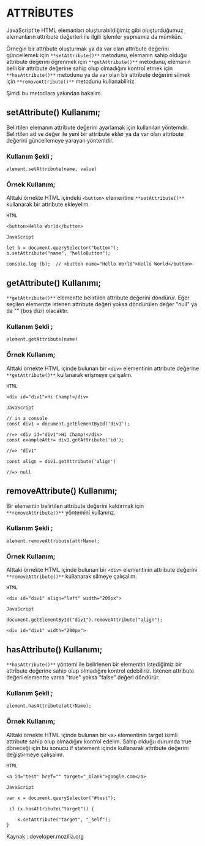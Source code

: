 # ATTRİBUTES 
JavaScript'te HTML elemanları oluşturabildiğimiz gibi oluşturduğumuz elemanların attribute değerleri ile ilgili işlemler yapmamız da mümkün. 

Örneğin bir attribute oluşturmak ya da var olan attribute değerini güncellemek için `**setAttribute()**` metodunu, elemanın sahip olduğu attribute değerini öğrenmek için `**getAttribute()**` metodunu, elemanın belli bir attribute değerine sahip  olup olmadığını kontrol etmek için `**hasAttribute()**` metodunu ya da var olan bir attribute değerini silmek için `**removeAttribute()**` metodunu kullanabiliriz.

Şimdi bu metodlara yakından bakalım. 

## setAttribute() Kullanımı;

Belirtilen elemanın attribute değerini ayarlamak için kullanılan yöntemdir. Belirtilen ad ve değer ile yeni bir attribute ekler ya da var olan attribute değerini güncellemeye yarayan yöntemdir. 

### Kullanım Şekli ;

```
element.setAttribute(name, value)

```

### Örnek Kullanım;

Alttaki örnekte HTML içindeki `<button>` elementine `**setAttribute()**` kullanarak bir attribute ekleyelim. 
  
```  
HTML

<button>Hello World</button>	

JavaScript

let b = document.querySelector("button");
b.setAttribute("name", "helloButton");

console.log (b);  // <button name="Hello World">Hello World</button>

``` 

## getAttribute() Kullanımı;

`**getAttribute()**` elementte belirtilen attribute değerini döndürür. Eğer seçilen elementte istenen attribute değeri yoksa döndürülen değer "null" ya da "" (boş dizi) olacaktır.

### Kullanım Şekli ;

```
element.getAttribute(name)

```

### Örnek Kullanım;

Alttaki örnekte HTML içinde bulunan bir `<div>` elementinin attribute değerine `**getAttribute()**` kullanarak erişmeye çalışalım.

```
HTML

<div id="div1">Hi Champ!</div>
  
JavaScript

// in a console
const div1 = document.getElementById('div1');

//=> <div id="div1">Hi Champ!</div>
const exampleAttr= div1.getAttribute('id');

//=> "div1"

const align = div1.getAttribute('align')

//=> null
```

## removeAttribute() Kullanımı;

Bir elementin belirtilen attribute değerini kaldırmak için `**removeAttribute()**` yöntemini kullanırız.

### Kullanım Şekli ;

```
element.removeAttribute(attrName);

```

### Örnek Kullanım;
Alttaki örnekte HTML içinde bulunan bir `<div>` elementinin attribute değerini `**removeAttribute()**` kullanarak silmeye çalışalım.

```
HTML

<div id="div1" align="left" width="200px">

JavaScript

document.getElementById("div1").removeAttribute("align");

<div id="div1" width="200px">

```

## hasAttribute() Kullanımı;
`**hasAttribute()**` yöntemi ile belirlenen bir elementin istediğimiz bir attribute değerine sahip olup olmadığını kontrol edebiliriz. İstenen attribute değeri elementte varsa "true" yoksa "false" değeri döndürür.


### Kullanım Şekli ;

```
element.hasAttribute(attrName);

```

### Örnek Kullanım;
Alttaki örnekte HTML içinde bulunan bir `<a>` elementinin target  isimli attribute sahip olup olmadığını kontrol edelim. Sahip olduğu durumda true döneceği için bu sonucu if statement içinde kullanarak attribute değerini değiştirmeye çalışalım.
  
```  
HTML

<a id="test" href="" target="_blank">google.com</a>

JavaScript

var x = document.querySelector("#test"); 

 if (x.hasAttribute("target")) { 
 
    x.setAttribute("target", "_self");
}
```

Kaynak : developer.mozilla.org
